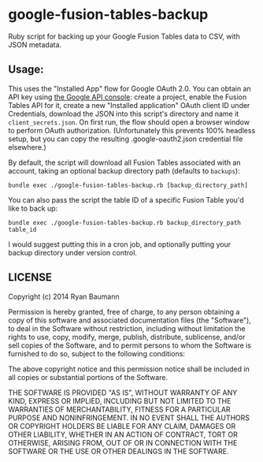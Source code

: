 google-fusion-tables-backup
===========================

Ruby script for backing up your Google Fusion Tables data to CSV, with JSON metadata.

Usage:
------

This uses the "Installed App" flow for Google OAuth 2.0. You can obtain an API key using [the Google API console](https://code.google.com/apis/console/): create a project, enable the Fusion Tables API for it, create a new "Installed application" OAuth client ID under Credentials, download the JSON into this script's directory and name it `client_secrets.json`. On first run, the flow should open a browser window to perform OAuth authorization. (Unfortunately this prevents 100% headless setup, but you can copy the resulting .google-oauth2.json credential file elsewhere.)

By default, the script will download all Fusion Tables associated with an account, taking an optional backup directory path (defaults to `backups`):

    bundle exec ./google-fusion-tables-backup.rb [backup_directory_path]

You can also pass the script the table ID of a specific Fusion Table you'd like to back up:

    bundle exec ./google-fusion-tables-backup.rb backup_directory_path table_id

I would suggest putting this in a cron job, and optionally putting your backup directory under version control.

LICENSE
-------

Copyright (c) 2014 Ryan Baumann

Permission is hereby granted, free of charge, to any person obtaining a copy
of this software and associated documentation files (the "Software"), to deal
in the Software without restriction, including without limitation the rights
to use, copy, modify, merge, publish, distribute, sublicense, and/or sell
copies of the Software, and to permit persons to whom the Software is
furnished to do so, subject to the following conditions:

The above copyright notice and this permission notice shall be included in
all copies or substantial portions of the Software.

THE SOFTWARE IS PROVIDED "AS IS", WITHOUT WARRANTY OF ANY KIND, EXPRESS OR
IMPLIED, INCLUDING BUT NOT LIMITED TO THE WARRANTIES OF MERCHANTABILITY,
FITNESS FOR A PARTICULAR PURPOSE AND NONINFRINGEMENT. IN NO EVENT SHALL THE
AUTHORS OR COPYRIGHT HOLDERS BE LIABLE FOR ANY CLAIM, DAMAGES OR OTHER
LIABILITY, WHETHER IN AN ACTION OF CONTRACT, TORT OR OTHERWISE, ARISING FROM,
OUT OF OR IN CONNECTION WITH THE SOFTWARE OR THE USE OR OTHER DEALINGS IN
THE SOFTWARE.
